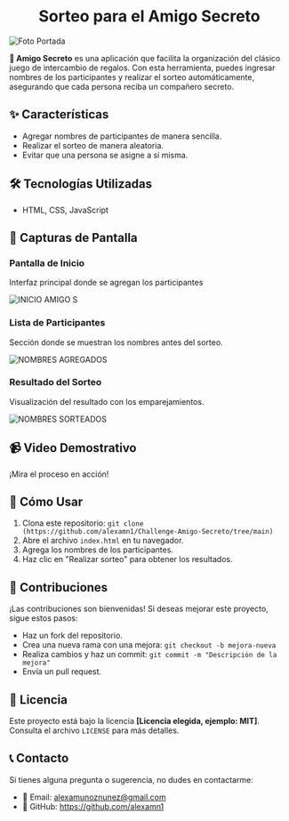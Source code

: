 <!DOCTYPE html>
<html lang="es">
<head>
    <meta charset="UTF-8">
    <meta name="viewport" content="width=device-width, initial-scale=1.0">
    <h1 align="center"> Sorteo para el Amigo Secreto </h1>
</head>
<body>


![Foto Portada](https://github.com/user-attachments/assets/e2ce8a65-7c02-4ca8-b88a-5e34f6396ba2)


<p><strong> 🎁 Amigo Secreto</strong> es una aplicación que facilita la organización del clásico juego de intercambio de regalos. Con esta herramienta, puedes ingresar nombres de los participantes y realizar el sorteo automáticamente, asegurando que cada persona reciba un compañero secreto.</p>

<h2>✨ Características</h2>
<ul>
    <li>Agregar nombres de participantes de manera sencilla.</li>
    <li>Realizar el sorteo de manera aleatoria.</li>
    <li>Evitar que una persona se asigne a sí misma.</li>
   </ul>

<h2>🛠 Tecnologías Utilizadas</h2>
<ul>
    <li>HTML, CSS, JavaScript</li>

</ul>

<h2>📸 Capturas de Pantalla</h2>

<h3>Pantalla de Inicio</h3>
<p>Interfaz principal donde se agregan los participantes </p>


![INICIO AMIGO S](https://github.com/user-attachments/assets/c86996bc-4d84-440f-9ba2-104073dd9c79)





<h3>Lista de Participantes</h3>
<p>Sección donde se muestran los nombres antes del sorteo.</p>


![NOMBRES AGREGADOS](https://github.com/user-attachments/assets/ab4b86e4-7fc5-4ab4-a66f-39e850289a17)




<h3>Resultado del Sorteo</h3>
<p>Visualización del resultado con los emparejamientos.</p>


![NOMBRES SORTEADOS](https://github.com/user-attachments/assets/bdc61657-d321-406c-ad2f-dccfa8a6197e)





<h2>📹 Video Demostrativo</h2>
<p>¡Mira el proceso en acción!</p>


<h2>🚀 Cómo Usar</h2>
<ol>
    <li>Clona este repositorio: <code>git clone (https://github.com/alexamn1/Challenge-Amigo-Secreto/tree/main)</code></li>
    <li>Abre el archivo <code>index.html</code> en tu navegador.</li>
    <li>Agrega los nombres de los participantes.</li>
    <li>Haz clic en "Realizar sorteo" para obtener los resultados.</li>
</ol>

<h2>📌 Contribuciones</h2>
<p>¡Las contribuciones son bienvenidas! Si deseas mejorar este proyecto, sigue estos pasos:</p>
<ul>
    <li>Haz un fork del repositorio.</li>
    <li>Crea una nueva rama con una mejora: <code>git checkout -b mejora-nueva</code></li>
    <li>Realiza cambios y haz un commit: <code>git commit -m "Descripción de la mejora"</code></li>
    <li>Envía un pull request.</li>
</ul>

<h2>📜 Licencia</h2>
<p>Este proyecto está bajo la licencia <strong>[Licencia elegida, ejemplo: MIT]</strong>. Consulta el archivo <code>LICENSE</code> para más detalles.</p>

<h2>📞 Contacto</h2>
<p>Si tienes alguna pregunta o sugerencia, no dudes en contactarme:</p>
<ul>
    <li>📧 Email: <a href="mailto:alexamunoznunez@gmail.com">alexamunoznunez@gmail.com</a></li>
    <li>🐙 GitHub: <a href="https://github.com/alexamn1" target="_blank">https://github.com/alexamn1</a></li>
</ul>

</body>
</html>


